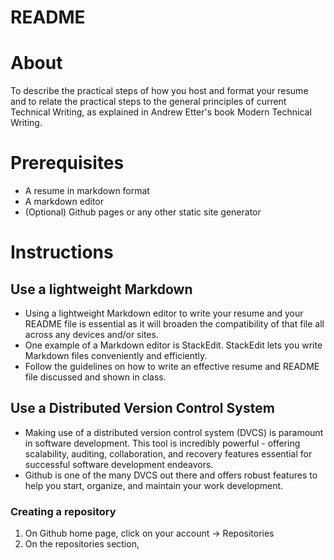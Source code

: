 # README
# About
To describe the practical steps of how you host and format your resume and to relate the practical steps to the general principles of current Technical Writing, as explained in Andrew Etter's book Modern Technical Writing.

# Prerequisites
- A resume in markdown format
- A markdown editor
- (Optional) Github pages or any other static site generator

# Instructions
## Use a lightweight Markdown
- Using a lightweight Markdown editor to write your resume and your README file is essential as it will broaden the compatibility of that file all across any devices and/or sites.
- One example of a Markdown editor is StackEdit. StackEdit lets you write Markdown files conveniently and efficiently.
- Follow the guidelines on how to write an effective resume and README file discussed and shown in class.
## Use a Distributed Version Control System
-   Making use of a distributed version control system (DVCS) is paramount in software development. This tool is incredibly powerful - offering scalability, auditing, collaboration, and recovery features essential for successful software development endeavors.
- Github is one of the many DVCS out there and offers robust features to help you start, organize, and maintain your work development.
### Creating a repository
1. On Github home page, click on your account -> Repositories
2. On the repositories section, 
<!--stackedit_data:
eyJoaXN0b3J5IjpbNDY5NTYxMjEzLDE2NjIzMjE5NDQsLTMyOT
M0NTU2OSwtMTE2OTAyMzgwMSwxNTM3NzMxOTM5LDE4MjA2NjM2
MjYsLTIwODg3NDY2MTJdfQ==
-->